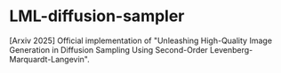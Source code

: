 # LML-diffusion-sampler
[Arxiv 2025] Official implementation of "Unleashing High-Quality Image Generation in Diffusion Sampling Using Second-Order Levenberg-Marquardt-Langevin".
